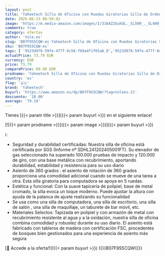```yaml
---
layout: post
title: 'Yaheetech Silla de Oficina con Ruedas Giratorias Silla de Ordenador Ajustable en Altura con Asiento Acolchado Giratorio Silla de Escritorio de Polipiel Carga MAX 120Kg con Respaldo Blanco'
date: 2025-06-23 06:59:42
image: 'https://m.media-amazon.com/images/I/316AZ2GukOL._SL500_._SL400_.jpg'
comments: true
category: ofertas
author: 'tole.es'
slug: 'B07F9S5CQW-es Yaheetech Silla de Oficina con Ruedas Giratorias Silla de...'
sku: 'B07F9S5CQW-es'
tags: [ '9523d978-59fe-477f-8c56-f69a4f1f65a6_0','9523d978-59fe-477f-8c56-f69a4f1f65a6_5601','9523d978-59fe-477f-8c56-f69a4f1f65a6_5701','Arborist Merchandising Root','Hogar y cocina','Los favoritos de nuestros clientes: Hogar y cocina','Muebles de hogar','Muebles de oficina en casa','Oficina y papelería','Paid Social - CML Furniture','Self Service','Sillas de escritorio de oficina','Sillas y sofás de oficina','Special Features Stores','Top Brands Office Furniture','Top Brands Office Selection','de','ea2646c3-be00-45fe-8702-34c4f95305c9_0','ea2646c3-be00-45fe-8702-34c4f95305c9_4301','oficina','silla','yaheetech','🇪🇸', ]
actualPrice: 73.79 EUR
currency: EUR
price: 73.79
comparePrice: 89.99 EUR
prodname: 'Yaheetech Silla de Oficina con Ruedas Giratorias Silla de Ordenador Ajustable en Altura con Asiento Acolchado Giratorio Silla de Escritorio de Polipiel Carga MAX 120Kg con Respaldo Blanco'
country: 'es'
flag: '🇪🇸'
brand: 'Yaheetech'
buyurl: 'https://www.amazon.es/dp/B07F9S5CQW/?tag=tolees-21'
descuento: '18.00'
average: '79.19'
---
```


Tienes [{{< param title >}}]({{< param buyurl >}}) en el siguiente enlace!

[![{{< param prodname >}}]({{< param image >}})]({{< param buyurl >}})

ℹ️:

- Seguridad y durabilidad certificadas: Nuestra silla de oficina está certificada por SGS (Informe nº SDHL241202405001FT). Su elevador de gas seleccionado ha superado 100.000 pruebas de impacto y 120.000 de giro, con una base metálica con recubrimiento, aportando durabilidad, estabilidad y resistencia para su uso diario
- Asiento de 360 grados : el asiento de rotación de 360 grados proporciona una comodidad adicional cuando se mueve de una tarea a otra. Esta silla giratoria para computadora se apoya en 5 ruedas.
- Estética y funcional: Con la suave tapicería de polipiel, base de metal cromado, la silla evoca un toque moderno. Puede ajustar la altura con ayuda de la palanca de ajuste realizando su funcionalidad
- Se usa como una silla de computadora, una silla de escritorio, una silla de salón , una silla de maquillaje, un taburete de bar móvil, etc.
- Materiales Selectos: Tapizada en polipiel y con armazón de metal con recubrimiento resistente al agua y a la oxidación, nuestra silla de oficina combina comodidad y robustez durante su uso diario. El asiento está fabricado con tableros de madera con certificación FSC, procedentes de bosques bien gestionados para una experiencia de asiento más segura

[🛒 Accede a la oferta!!]({{< param buyurl >}})
{{<world>}}B07F9S5CQW{{</world>}}
